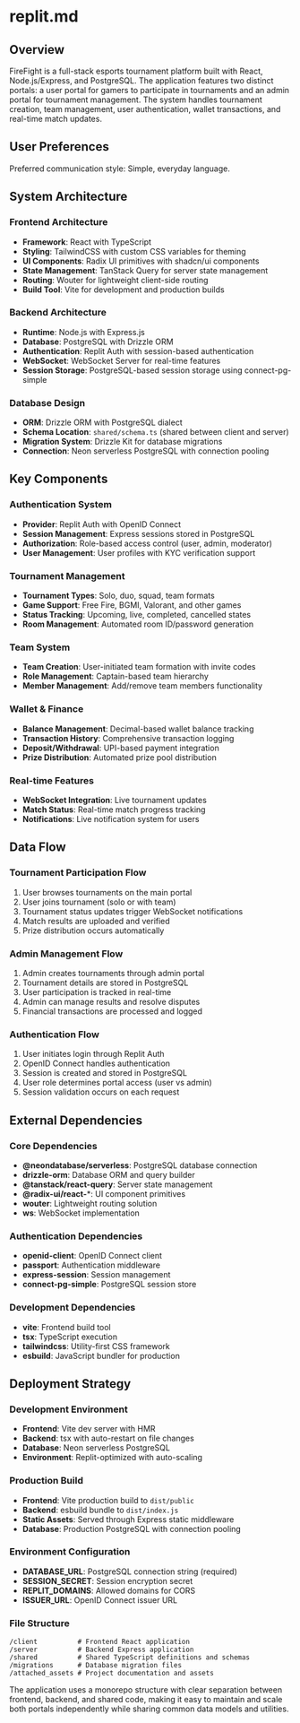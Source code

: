# replit.md

## Overview

FireFight is a full-stack esports tournament platform built with React, Node.js/Express, and PostgreSQL. The application features two distinct portals: a user portal for gamers to participate in tournaments and an admin portal for tournament management. The system handles tournament creation, team management, user authentication, wallet transactions, and real-time match updates.

## User Preferences

Preferred communication style: Simple, everyday language.

## System Architecture

### Frontend Architecture
- **Framework**: React with TypeScript
- **Styling**: TailwindCSS with custom CSS variables for theming
- **UI Components**: Radix UI primitives with shadcn/ui components
- **State Management**: TanStack Query for server state management
- **Routing**: Wouter for lightweight client-side routing
- **Build Tool**: Vite for development and production builds

### Backend Architecture
- **Runtime**: Node.js with Express.js
- **Database**: PostgreSQL with Drizzle ORM
- **Authentication**: Replit Auth with session-based authentication
- **WebSocket**: WebSocket Server for real-time features
- **Session Storage**: PostgreSQL-based session storage using connect-pg-simple

### Database Design
- **ORM**: Drizzle ORM with PostgreSQL dialect
- **Schema Location**: `shared/schema.ts` (shared between client and server)
- **Migration System**: Drizzle Kit for database migrations
- **Connection**: Neon serverless PostgreSQL with connection pooling

## Key Components

### Authentication System
- **Provider**: Replit Auth with OpenID Connect
- **Session Management**: Express sessions stored in PostgreSQL
- **Authorization**: Role-based access control (user, admin, moderator)
- **User Management**: User profiles with KYC verification support

### Tournament Management
- **Tournament Types**: Solo, duo, squad, team formats
- **Game Support**: Free Fire, BGMI, Valorant, and other games
- **Status Tracking**: Upcoming, live, completed, cancelled states
- **Room Management**: Automated room ID/password generation

### Team System
- **Team Creation**: User-initiated team formation with invite codes
- **Role Management**: Captain-based team hierarchy
- **Member Management**: Add/remove team members functionality

### Wallet & Finance
- **Balance Management**: Decimal-based wallet balance tracking
- **Transaction History**: Comprehensive transaction logging
- **Deposit/Withdrawal**: UPI-based payment integration
- **Prize Distribution**: Automated prize pool distribution

### Real-time Features
- **WebSocket Integration**: Live tournament updates
- **Match Status**: Real-time match progress tracking
- **Notifications**: Live notification system for users

## Data Flow

### Tournament Participation Flow
1. User browses tournaments on the main portal
2. User joins tournament (solo or with team)
3. Tournament status updates trigger WebSocket notifications
4. Match results are uploaded and verified
5. Prize distribution occurs automatically

### Admin Management Flow
1. Admin creates tournaments through admin portal
2. Tournament details are stored in PostgreSQL
3. User participation is tracked in real-time
4. Admin can manage results and resolve disputes
5. Financial transactions are processed and logged

### Authentication Flow
1. User initiates login through Replit Auth
2. OpenID Connect handles authentication
3. Session is created and stored in PostgreSQL
4. User role determines portal access (user vs admin)
5. Session validation occurs on each request

## External Dependencies

### Core Dependencies
- **@neondatabase/serverless**: PostgreSQL database connection
- **drizzle-orm**: Database ORM and query builder
- **@tanstack/react-query**: Server state management
- **@radix-ui/react-***: UI component primitives
- **wouter**: Lightweight routing solution
- **ws**: WebSocket implementation

### Authentication Dependencies
- **openid-client**: OpenID Connect client
- **passport**: Authentication middleware
- **express-session**: Session management
- **connect-pg-simple**: PostgreSQL session store

### Development Dependencies
- **vite**: Frontend build tool
- **tsx**: TypeScript execution
- **tailwindcss**: Utility-first CSS framework
- **esbuild**: JavaScript bundler for production

## Deployment Strategy

### Development Environment
- **Frontend**: Vite dev server with HMR
- **Backend**: tsx with auto-restart on file changes
- **Database**: Neon serverless PostgreSQL
- **Environment**: Replit-optimized with auto-scaling

### Production Build
- **Frontend**: Vite production build to `dist/public`
- **Backend**: esbuild bundle to `dist/index.js`
- **Static Assets**: Served through Express static middleware
- **Database**: Production PostgreSQL with connection pooling

### Environment Configuration
- **DATABASE_URL**: PostgreSQL connection string (required)
- **SESSION_SECRET**: Session encryption secret
- **REPLIT_DOMAINS**: Allowed domains for CORS
- **ISSUER_URL**: OpenID Connect issuer URL

### File Structure
```
/client          # Frontend React application
/server          # Backend Express application
/shared          # Shared TypeScript definitions and schemas
/migrations      # Database migration files
/attached_assets # Project documentation and assets
```

The application uses a monorepo structure with clear separation between frontend, backend, and shared code, making it easy to maintain and scale both portals independently while sharing common data models and utilities.